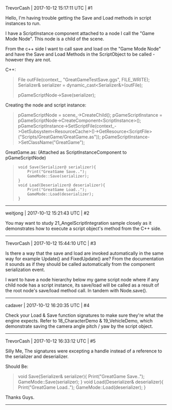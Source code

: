 TrevorCash | 2017-10-12 15:17:11 UTC | #1

Hello, I'm having trouble getting the Save and Load methods in script instances to run.

I have a ScriptInstance component attached to a node I call the "Game Mode Node".  This node is a child of the scene.

From the c++ side I want to call save and load on the "Game Mode Node" and have the Save and Load Methods in the ScriptObject to be called - however they are not.  


C++:
> 	File outFile(context_, "GreatGameTestSave.ggs", FILE_WRITE);
> 	Serializer& serializer = dynamic_cast<Serializer&>(outFile);
> 	
> 
> 	pGameScriptNode->Save(serializer);

Creating the node and script instance:
> pGameScriptNode = scene_->CreateChild();
> 	pGameScriptInstance = pGameScriptNode->CreateComponent\<ScriptInstance>();
> 	pGameScriptInstance->SetScriptFile(context_->GetSubsystem\<ResourceCache>()->GetResource\<ScriptFile>("Scripts/GreatGame/GreatGame.as"));
> 	pGameScriptInstance->SetClassName("GreatGame");

GreatGame.as: (Attached as ScriptInstanceComponent to pGameScriptNode)
>     void Save(Serializer@ serializer){
>         Print("GreatGame Save..");
>         GameMode::Save(serializer);
>     }
>     void Load(Deserializer@ deserializer){
>         Print("GreatGame Load..");
>         GameMode::Load(deserializer);
>     }

-------------------------

weitjong | 2017-10-12 15:21:43 UTC | #2

You may want to study 21_AngelScriptIntegration sample closely as it demonstrates how to execute a script object's method from the C++ side.

-------------------------

TrevorCash | 2017-10-12 15:44:10 UTC | #3

Is there a way that the save and load are invoked automatically in the same way for example Update() and FixedUpdate() are?  From the documentation it sounds as if they should be called automatically from the component serialization event.  

I want to have a node hierarchy below my game script node where if any child node has a script instance, its save/load will be called as a result of the root node's save/load method call.  In tandem with Node.save().

-------------------------

cadaver | 2017-10-12 16:20:35 UTC | #4

Check your Load & Save function signatures to make sure they're what the engine expects. Refer to 18_CharacterDemo & 19_VehicleDemo, which demonstrate saving the camera angle pitch / yaw by the script object.

-------------------------

TrevorCash | 2017-10-12 16:33:12 UTC | #5

Silly Me, The signatures were excepting a handle instead of a reference to the serializer and deserializer.

Should Be:
> void Save(Serializer& serializer){
>     Print("GreatGame Save..");
>     GameMode::Save(serializer);
> }
> void Load(Deserializer& deserializer){
>     Print("GreatGame Load..");
>     GameMode::Load(deserializer);
> }

Thanks Guys.

-------------------------

